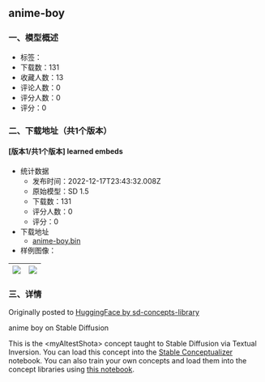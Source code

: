 ## anime-boy
### 一、模型概述

- 标签：
- 下载数：131
- 收藏人数：13
- 评论人数：0
- 评分人数：0
- 评分：0

### 二、下载地址（共1个版本）

#### [版本1/共1个版本] learned embeds

- 统计数据
  - 发布时间：2022-12-17T23:43:32.008Z
  - 原始模型：SD 1.5
  - 下载数：131
  - 评分人数：0
  - 评分：0
- 下载地址
  - [anime-boy.bin](https://civitai.com/api/download/models/325)
- 样例图像：

| <img src="https://image.civitai.com/xG1nkqKTMzGDvpLrqFT7WA/5c6488f8-9d8b-4d70-87fc-18af2a878700/width=450/14527.jpeg" /> | <img src="https://image.civitai.com/xG1nkqKTMzGDvpLrqFT7WA/88927f14-20b3-42fd-bb68-da21f1252400/width=450/14526.jpeg" /> |
| ---- | ---- |


### 三、详情
<p>Originally posted to <a href="https://huggingface.co/sd-concepts-library/anime-boy" rel="ugc" target="_blank">HuggingFace by sd-concepts-library</a></p>anime boy on Stable Diffusion<p>This is the &lt;myAItestShota&gt; concept taught to Stable Diffusion via Textual Inversion. You can load this concept into the <a href="https://colab.research.google.com/github/huggingface/notebooks/blob/main/diffusers/stable_conceptualizer_inference.ipynb" rel="ugc" target="_blank">Stable Conceptualizer</a> notebook. You can also train your own concepts and load them into the concept libraries using <a href="https://colab.research.google.com/github/huggingface/notebooks/blob/main/diffusers/sd_textual_inversion_training.ipynb" rel="ugc" target="_blank">this notebook</a>.</p><p><br /></p>